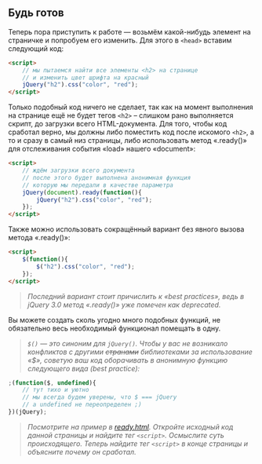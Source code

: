 ## Будь готов

Теперь пора приступить к работе — возьмём какой-нибудь элемент на страничке и попробуем его изменить. Для этого в `<head>` вставим следующий код:

```html
<script>
    // мы пытаемся найти все элементы <h2> на странице
    // и изменить цвет шрифта на красный
    jQuery("h2").css("color", "red");
</script>
```

Только подобный код ничего не сделает, так как на момент выполнения на странице ещё не будет тегов `<h2>` – слишком рано выполняется скрипт, до загрузки всего HTML-документа. Для того, чтобы код сработал верно, мы должны либо поместить код после искомого `<h2>`, а то и сразу в самый низ страницы, либо использовать метод «.ready()» для отслеживания события «load» нашего «document»:

```html
<script>
    // ждём загрузки всего документа
    // после этого будет выполнена анонимная функция
    // которую мы передали в качестве параметра
    jQuery(document).ready(function(){
        jQuery("h2").css("color", "red");
    });
</script>
```

Также можно использовать сокращённый вариант без явного вызова метода «.ready()»:

```html
<script>
    $(function(){
        $("h2").css("color", "red");
    });
</script>
```

> _Последний вариант стоит причислить к «best practices», ведь в jQuery 3.0 метод «.ready()» уже помечен как deprecated._

Вы можете создать сколь угодно много подобных функций, не обязательно весь необходимый функционал помещать в одну.

> _`$()` — это синоним для `jQuery()`. Чтобы у вас не возникало конфликтов с другими ~~странами~~ библиотеками за использование «$», советую ваш код оборачивать в анонимную функцию следующего вида (best practice):_

```javascript
;(function($, undefined){
    // тут тихо и уютно
    // мы всегда будем уверены, что $ === jQuery
    // a undefined не переопределен ;)
})(jQuery);
```

> _Посмотрите на пример в <a href="../code/ready.html" target="_blank">ready.html</a>. Откройте исходный код данной страницы и найдите тег `<script>`. Осмыслите суть происходящего. Теперь найдите тег `<script>` в конце страницы и объясните почему он сработал._
